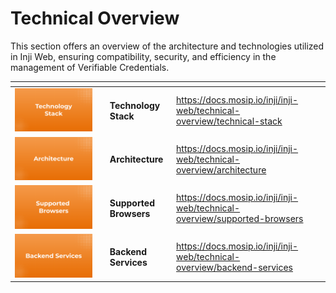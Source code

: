# Technical Overview

This section offers an overview of the architecture and technologies utilized in Inji Web, ensuring compatibility, security, and efficiency in the management of Verifiable Credentials.



<table data-view="cards"><thead><tr><th></th><th></th><th></th><th data-hidden data-card-target data-type="content-ref"></th></tr></thead><tbody><tr><td><img src="../../.gitbook/assets/Tech Stack (1).png" alt="" data-size="original"></td><td></td><td><strong>Technology Stack</strong></td><td><a href="https://docs.mosip.io/inji/inji-web/technical-overview/technical-stack">https://docs.mosip.io/inji/inji-web/technical-overview/technical-stack</a></td></tr><tr><td><img src="../../.gitbook/assets/Architecture.png" alt="" data-size="original"></td><td></td><td><strong>Architecture</strong></td><td><a href="https://docs.mosip.io/inji/inji-web/technical-overview/architecture">https://docs.mosip.io/inji/inji-web/technical-overview/architecture</a></td></tr><tr><td><img src="../../.gitbook/assets/Supported Browser.png" alt="" data-size="original"></td><td></td><td><strong>Supported Browsers</strong></td><td><a href="https://docs.mosip.io/inji/inji-web/technical-overview/supported-browsers">https://docs.mosip.io/inji/inji-web/technical-overview/supported-browsers</a></td></tr><tr><td><img src="../../.gitbook/assets/Backend Services.png" alt="" data-size="original"></td><td></td><td><strong>Backend Services</strong></td><td><a href="https://docs.mosip.io/inji/inji-web/technical-overview/backend-services">https://docs.mosip.io/inji/inji-web/technical-overview/backend-services</a></td></tr></tbody></table>
